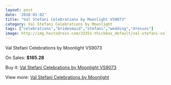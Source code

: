 ```yaml
---
layout: post
date: '2018-01-02'
title: "Val Stefani Celebrations by Moonlight VS9073"
category: Val Stefani Celebrations by Moonlight
tags: ["celebrations","bridesmaid","stefani","wedding","dresses"]
image: http://img.hectodress.com/33351-thickbox_default/val-stefani-celebrations-by-moonlight-vs9073.jpg
---
```

Val Stefani Celebrations by Moonlight VS9073

On Sales: **$165.28**
<a href="https://www.hectodress.com/val-stefani-celebrations-by-moonlight/15404-val-stefani-celebrations-by-moonlight-vs9073.html"><amp-img layout="responsive" width="600" height="600" src="//img.hectodress.com/33351-thickbox_default/val-stefani-celebrations-by-moonlight-vs9073.jpg" alt="Val Stefani Celebrations by Moonlight VS9073 0" /></a>
<a href="https://www.hectodress.com/val-stefani-celebrations-by-moonlight/15404-val-stefani-celebrations-by-moonlight-vs9073.html"><amp-img layout="responsive" width="600" height="600" src="//img.hectodress.com/33352-thickbox_default/val-stefani-celebrations-by-moonlight-vs9073.jpg" alt="Val Stefani Celebrations by Moonlight VS9073 1" /></a>

Buy it: [Val Stefani Celebrations by Moonlight VS9073](https://www.hectodress.com/val-stefani-celebrations-by-moonlight/15404-val-stefani-celebrations-by-moonlight-vs9073.html "Val Stefani Celebrations by Moonlight VS9073")

View more: [Val Stefani Celebrations by Moonlight](https://www.hectodress.com/277-val-stefani-celebrations-by-moonlight "Val Stefani Celebrations by Moonlight")